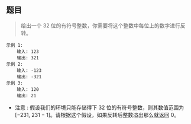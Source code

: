 ## 题目
> 给出一个 32 位的有符号整数，你需要将这个整数中每位上的数字进行反转。
```
示例 1:
    输入: 123
    输出: 321
示例 2:
    输入: -123
    输出: -321
示例 3:
    输入: 120
    输出: 21
```
- 注意 : 假设我们的环境只能存储得下 32 位的有符号整数，则其数值范围为 [−231,  231 − 1]。请根据这个假设，如果反转后整数溢出那么就返回 0。